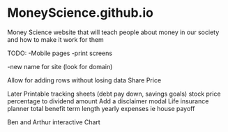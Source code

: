 # MoneyScience.github.io
Money Science website that will teach people about money in our society and how to make it work for them


TODO:
-Mobile pages
-print screens

-new name for site (look for domain)

Allow for adding rows without losing data
    Share Price

Later
Printable tracking sheets (debt pay down, savings goals)
stock price percentage to dividend amount
Add a disclaimer modal
Life insurance planner
    total benefit
    term length
    yearly expenses ie house payoff
    
Ben and Arthur interactive Chart
